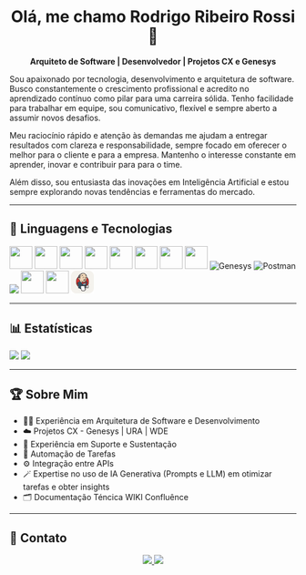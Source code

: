 <!-- Título e Saudação -->
<h1 align="center">Olá, me chamo Rodrigo Ribeiro Rossi 👋</h1>
<p align="center">
  <b>Arquiteto de Software | Desenvolvedor | Projetos CX e Genesys</b>
  
  Sou apaixonado por tecnologia, desenvolvimento e arquitetura de software. Busco constantemente o crescimento profissional e acredito no aprendizado contínuo como pilar para uma carreira sólida. Tenho facilidade para trabalhar em equipe, sou comunicativo, flexível e sempre aberto a assumir novos desafios. 

Meu raciocínio rápido e atenção às demandas me ajudam a entregar resultados com clareza e responsabilidade, sempre focado em oferecer o melhor para o cliente e para a empresa. Mantenho o interesse constante em aprender, inovar e contribuir para para o time.

Além disso, sou entusiasta das inovações em Inteligência Artificial e estou sempre explorando novas tendências e ferramentas do mercado.
</p>

---

## 🚀 Linguagens e Tecnologias


<p align="left">
  <img src="https://cdn.jsdelivr.net/gh/devicons/devicon/icons/python/python-original.svg" width="40" height="40"/>
  <img src="https://cdn.jsdelivr.net/gh/devicons/devicon/icons/javascript/javascript-original.svg" width="40" height="40"/>
  <img src="https://cdn.jsdelivr.net/gh/devicons/devicon/icons/typescript/typescript-original.svg" width="40" height="40"/>
  <img src="https://cdn.jsdelivr.net/gh/devicons/devicon/icons/csharp/csharp-original.svg" width="40" height="40"/>
  <img src="https://cdn.jsdelivr.net/gh/devicons/devicon/icons/html5/html5-original.svg" width="40" height="40"/>
  <img src="https://cdn.jsdelivr.net/gh/devicons/devicon/icons/css3/css3-original.svg" width="40" height="40"/>
  <img src="https://cdn.jsdelivr.net/gh/devicons/devicon/icons/react/react-original.svg" width="40" height="40"/>
  <img src="https://cdn.jsdelivr.net/gh/devicons/devicon/icons/docker/docker-original.svg" width="40" height="40"/>
  <img src="https://cdn.jsdelivr.net/npm/genesys-spark-components@4.157.5/dist/genesys-webcomponents/icons/custom/genesys.svg" width="40" height="40" alt="Genesys"/>
  <img src="https://cdn.jsdelivr.net/gh/simple-icons/simple-icons/icons/postman.svg" width="40" height="40" alt="Postman"/>
  <img src="https://encrypted-tbn0.gstatic.com/images?q=tbn:ANd9GcSc5-OoyxCxBtps1j9R5OJ6wfOJGKMgmK07Mg&s"40" height="40"/>
  <img src="https://cdn.jsdelivr.net/gh/devicons/devicon/icons/mysql/mysql-original.svg" width="40" height="40"/>
  <img src="https://camo.githubusercontent.com/80ee24b2f1d1758eeeaa65bc396e11aef6d39a394edc5c8925e2e04a5b5d3297/68747470733a2f2f63646e2e6a7364656c6976722e6e65742f67682f64657669636f6e732f64657669636f6e406c61746573742f69636f6e732f6769742f6769742d6f726967696e616c2e737667" width="40" height="40"/>
    <img src="https://raw.githubusercontent.com/tandpfun/skill-icons/65dea6c4eaca7da319e552c09f4cf5a9a8dab2c8/icons/Jenkins-Light.svg" width="40" height="40"/>
</p>

---

## 📊 Estatísticas

<p align="left">
  <img height="180em" src="https://github-readme-stats.vercel.app/api?username=rodrigoribeirorossi&show_icons=true&theme=light&count_private=true&include_all_commits=true&locale=pt-br&custom_title=Estatísticas&cache_seconds=60"/>
  <img height="180em" src="https://github-readme-stats.vercel.app/api/top-langs/?username=rodrigoribeirorossi&layout=compact&langs_count=7&include_all_commits=true&theme=light&locale=pt-br&custom_title=Tecnologias"/>
</p>

---

## 🏆 Sobre Mim

- 👨‍💻 Experiência em Arquitetura de Software e Desenvolvimento
- ☁️ Projetos CX - Genesys | URA | WDE
- 🔗 Experiência em Suporte e Sustentação
- 🤖 Automação de Tarefas
- ⚙️ Integração entre APIs
- 🪄 Expertise no uso de IA Generativa (Prompts e LLM) em otimizar tarefas e obter insights
- 🗂️ Documentação Téncica WIKI Confluênce 

---


## 📲 Contato



<p align="center">
  <a href="https://www.linkedin.com/in/rodrigo-ribeiro-rossi-b291bb121/" target="_blank">
    <img src="https://img.shields.io/badge/-LinkedIn-%230077B5?style=for-the-badge&logo=linkedin&logoColor=white" />
  </a>
  <a href="mailto:rodrigoribeirorossi@email.com">
    <img src="https://img.shields.io/badge/-Email-%23333?style=for-the-badge&logo=gmail&logoColor=white" />
  </a>
</p>